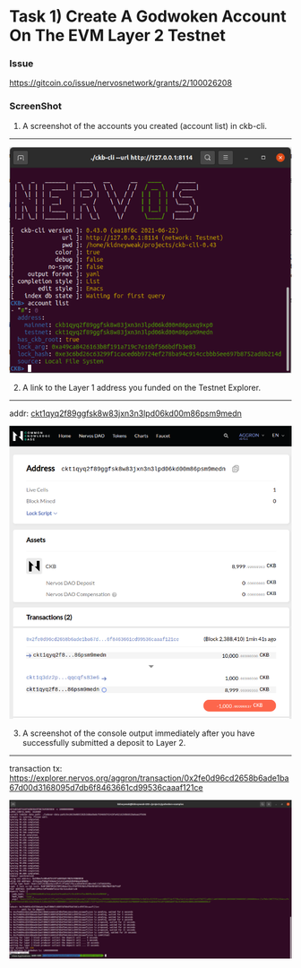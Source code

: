 # Task 1) Create A Godwoken Account On The EVM Layer 2 Testnet

### Issue
https://gitcoin.co/issue/nervosnetwork/grants/2/100026208

### ScreenShot
1. A screenshot of the accounts you created (account list) in ckb-cli.
---
![](account-list.png)

2. A link to the Layer 1 address you funded on the Testnet Explorer.
---
addr: [ckt1qyq2f89ggfsk8w83jxn3n3lpd06kd00m86psm9medn](https://explorer.nervos.org/aggron/address/ckt1qyq2f89ggfsk8w83jxn3n3lpd06kd00m86psm9medn)

![](./ckb-adr.png)

3. A screenshot of the console output immediately after you have successfully submitted a deposit to Layer 2.
---
transaction tx: https://explorer.nervos.org/aggron/transaction/0x2fe0d96cd2658b6ade1ba67d00d3168095d7db6f8463661cd99536caaaf121ce

![](./deposit-layer2.png)